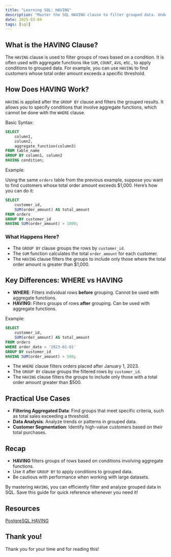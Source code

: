 ```yaml
---
title: "Learning SQL: HAVING"
description: "Master the SQL HAVING clause to filter grouped data. Understand how to apply conditions to aggregated results with practical examples and use cases."
date: 2025-03-04
tags: [sql]
---
```


## What is the HAVING Clause?

The `HAVING` clause is used to filter groups of rows based on a condition. It is often used with aggregate functions like `SUM`, `COUNT`, `AVG`, etc., to apply conditions to grouped data. For example, you can use `HAVING` to find customers whose total order amount exceeds a specific threshold.

## How Does HAVING Work?

`HAVING` is applied after the `GROUP BY` clause and filters the grouped results. It allows you to specify conditions that involve aggregate functions, which cannot be done with the `WHERE` clause.

Basic Syntax:

```sql
SELECT 
    column1, 
    column2, 
    aggregate_function(column3)  
FROM table_name  
GROUP BY column1, column2  
HAVING condition;
```

Example:

Using the same `orders` table from the previous example, suppose you want to find customers whose total order amount exceeds $1,000. Here’s how you can do it:

```sql
SELECT 
    customer_id, 
    SUM(order_amount) AS total_amount  
FROM orders  
GROUP BY customer_id  
HAVING SUM(order_amount) > 1000;
```

### What Happens Here?

- The `GROUP BY` clause groups the rows by `customer_id`.
- The `SUM` function calculates the total `order_amount` for each customer.
- The `HAVING` clause filters the groups to include only those where the total order amount is greater than $1,000.

## Key Differences: WHERE vs HAVING

- **WHERE**: Filters individual rows **before** grouping. Cannot be used with aggregate functions.
- **HAVING**: Filters groups of rows **after** grouping. Can be used with aggregate functions.

Example:

```sql
SELECT 
    customer_id, 
    SUM(order_amount) AS total_amount  
FROM orders  
WHERE order_date > '2023-01-01'  
GROUP BY customer_id  
HAVING SUM(order_amount) > 500;
```

- The `WHERE` clause filters orders placed after January 1, 2023.
- The `GROUP BY` clause groups the filtered rows by `customer_id`.
- The `HAVING` clause filters the groups to include only those with a total order amount greater than $500.

## Practical Use Cases

- **Filtering Aggregated Data**: Find groups that meet specific criteria, such as total sales exceeding a threshold.
- **Data Analysis**: Analyze trends or patterns in grouped data.
- **Customer Segmentation**: Identify high-value customers based on their total purchases.

## Recap

- **HAVING** filters groups of rows based on conditions involving aggregate functions.
- Use it after `GROUP BY` to apply conditions to grouped data.
- Be cautious with performance when working with large datasets.

By mastering `HAVING`, you can efficiently filter and analyze grouped data in SQL. Save this guide for quick reference whenever you need it!

## Resources

[PostgreSQL HAVING](https://neon.tech/postgresql/postgresql-tutorial/postgresql-having)

## Thank you!

Thank you for your time and for reading this!
